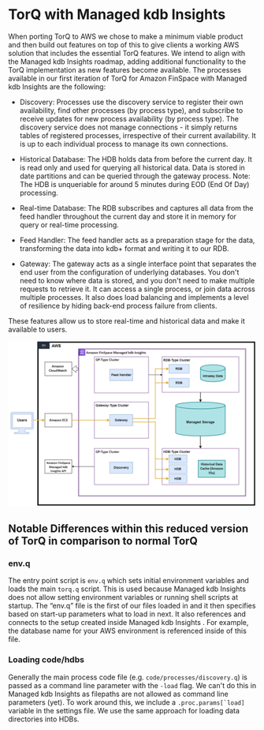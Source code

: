 TorQ with Managed kdb Insights
===============

When porting TorQ to AWS we chose to make a minimum viable product and then build out features on top of this to give clients a working AWS solution that includes the essential TorQ features. We intend to align with the Managed kdb Insights roadmap, adding additional functionality to the TorQ implementation as new features become available. The processes available in our first iteration of TorQ for Amazon FinSpace with Managed kdb Insights are the following:

- Discovery: Processes use the discovery service to register their own availability, find other processes (by process type), and subscribe to receive updates for new process availability (by process type). The discovery service does not manage connections - it simply returns tables of registered processes, irrespective of their current availability. It is up to each individual process to manage its own connections.

- Historical Database: The HDB holds data from before the current day. It is read only and used for querying all historical data. Data is stored in date partitions and can be queried through the gateway process. Note: The HDB is unqueriable for around 5 minutes during EOD (End Of Day) processing.

- Real-time Database: The RDB subscribes and captures all data from the feed handler throughout the current day and store it in memory for query or real-time processing.

- Feed Handler: The feed handler acts as a preparation stage for the data, transforming the data into kdb+ format and writing it to our RDB.

- Gateway: The gateway acts as a single interface point that separates the end user from the configuration of underlying databases. You don't need to know where data is stored, and you don't need to make multiple requests to retrieve it. It can access a single process, or join data across multiple processes. It also does load balancing and implements a level of resilience by hiding back-end process failure from clients.

These features allow us to store real-time and historical data and make it available to users.

![MVP Architecture](graphics/architecture.png)

## Notable Differences within this reduced version of TorQ in comparison to normal TorQ

### env.q

The entry point script is ``env.q`` which sets initial environment variables and loads the main ``torq.q`` script. This is used because Managed kdb Insights does not allow setting environment variables or running shell scripts at startup. The “env.q” file is the first of our files loaded in and it then specifies based on start-up parameters what to load in next. It also references and connects to the setup created inside Managed kdb Insights . For example, the database name for your AWS environment is referenced inside of this file.

### Loading code/hdbs

Generally the main process code file (e.g. ``code/processes/discovery.q``) is passed as a command line parameter with the ``-load`` flag. We can't do this in Managed kdb Insights as filepaths are not allowed as command line parameters (yet). To work around this, we include a ``.proc.params[`load]`` variable in the settings file. We use the same approach for loading data directories into HDBs.